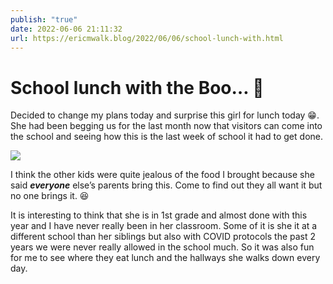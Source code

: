```yaml
---
publish: "true"
date: 2022-06-06 21:11:32
url: https://ericmwalk.blog/2022/06/06/school-lunch-with.html
---
```


# School lunch with the Boo… 👻
Decided to change my plans today and surprise this girl for lunch today 😁. She had been begging us for the last month now that visitors can come into the school and seeing how this is the last week of school it had to get done.

![](https://ericmwalk.blog/uploads/2022/ab02630401.jpg)

I think the other kids were quite jealous of the food I brought because she said ***everyone*** else’s parents bring this. Come to find out they all want it but no one brings it. 😆

It is interesting to think that she is in 1st grade and almost done with this year and I have never really been in her classroom. Some of it is she it at a different school than her siblings but also with COVID protocols the past 2 years we were never really allowed in the school much. So it was also fun for me to see where they eat lunch and the hallways she walks down every day.
